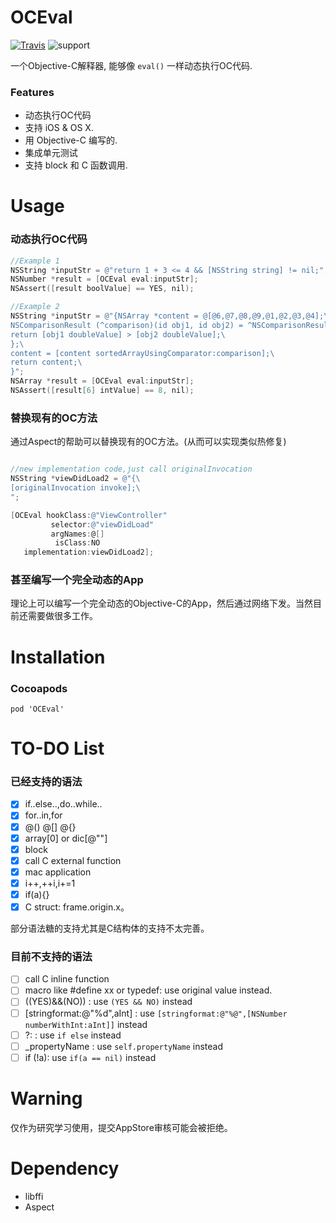 # OCEval

 [![Travis](https://travis-ci.org/lilidan/OCEval.svg?branch=master)](https://travis-ci.org/lilidan/OCEval)
 ![support](https://img.shields.io/badge/support-macOS%20%7C%20iOS-orange.svg)

一个Objective-C解释器, 能够像 `eval()` 一样动态执行OC代码.

### Features

- 动态执行OC代码
- 支持 iOS & OS X.
- 用 Objective-C 编写的.
- 集成单元测试
- 支持 block 和 C 函数调用.

# Usage

### 动态执行OC代码

```Objective-C
//Example 1
NSString *inputStr = @"return 1 + 3 <= 4 && [NSString string] != nil;";
NSNumber *result = [OCEval eval:inputStr];
NSAssert([result boolValue] == YES, nil);
```
```Objective-C
//Example 2
NSString *inputStr = @"{NSArray *content = @[@6,@7,@8,@9,@1,@2,@3,@4];\
NSComparisonResult (^comparison)(id obj1, id obj2) = ^NSComparisonResult(id  _Nonnull obj1, id  _Nonnull obj2) {\
return [obj1 doubleValue] > [obj2 doubleValue];\
};\
content = [content sortedArrayUsingComparator:comparison];\
return content;\
}";
NSArray *result = [OCEval eval:inputStr];
NSAssert([result[6] intValue] == 8, nil);
```

### 替换现有的OC方法

通过Aspect的帮助可以替换现有的OC方法。(从而可以实现类似热修复)

```Objective-C

//new implementation code,just call originalInvocation
NSString *viewDidLoad2 = @"{\
[originalInvocation invoke];\
";

[OCEval hookClass:@"ViewController"
         selector:@"viewDidLoad"
         argNames:@[]
          isClass:NO
   implementation:viewDidLoad2];
```

### 甚至编写一个完全动态的App

理论上可以编写一个完全动态的Objective-C的App，然后通过网络下发。当然目前还需要做很多工作。

# Installation

### Cocoapods

```
pod 'OCEval'
```

# TO-DO List

### 已经支持的语法


* [x] if..else..,do..while..
* [x] for..in,for
* [x] @() @[] @{}
* [x] array[0] or dic[@""]
* [x] block
* [x] call C external function
* [x] mac application
* [x] i++,++i,i+=1
* [x] if(a){}
* [x] C struct: frame.origin.x。

部分语法糖的支持尤其是C结构体的支持不太完善。

### 目前不支持的语法

* [ ] call C inline function
* [ ] macro like #define xx or typedef: use original value instead.
* [ ] ((YES)&&(NO)) : use `(YES && NO)` instead
* [ ] [stringformat:@"%d",aInt] : use `[stringformat:@"%@",[NSNumber numberWithInt:aInt]]` instead
* [ ] ?:   :  use `if else` instead
* [ ] _propertyName :  use `self.propertyName` instead
* [ ] if (!a): use `if(a == nil)` instead

# Warning

仅作为研究学习使用，提交AppStore审核可能会被拒绝。

# Dependency

- libffi
- Aspect
